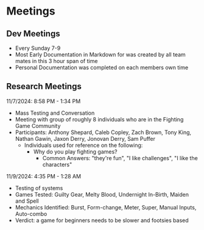 # Meetings
## Dev Meetings
- Every Sunday 7-9
- Most Early Documentation in Markdown for was created by all team mates in this 3 hour span of time
- Personal Documentation was completed on each members own time
## Research Meetings
11/7/2024: 8:58 PM - 1:34 PM
- Mass Testing and Conversation
- Meeting with group of roughly 8 individuals who are in the Fighting Game Community
- Participants: Anthony Shepard, Caleb Copley, Zach Brown, Tony King, Nathan Gawin, Jaxon Derry, Jonovan Derry, Sam Puffer
    - Individuals used for reference on the following:
        - Why do you play fighting games?
            - Common Answers: "they're fun", "I like challenges", "I like the characters"

11/9/2024: 4:35 PM - 1:28 AM
- Testing of systems
- Games Tested: Guilty Gear, Melty Blood, Undernight In-Birth, Maiden and Spell
- Mechanics Identified: Burst, Form-change, Meter, Super, Manual Inputs, Auto-combo
- Verdict: a game for beginners needs to be slower and footsies based